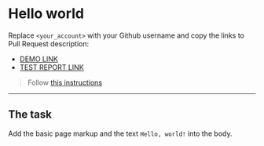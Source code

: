 # Hello world
Replace `<your_account>` with your Github username and copy the links to Pull Request description:
- [DEMO LINK](https://YevheniiKorzun.github.io/layout_hello-world/)
- [TEST REPORT LINK](https://YevheniiKorzun.github.io/layout_hello-world/report/html_report/)

> Follow [this instructions](https://github.com/mate-academy/layout_task-guideline#how-to-solve-the-layout-tasks-on-github)
___

## The task
Add the basic page markup and the text `Hello, world!` into the body.
